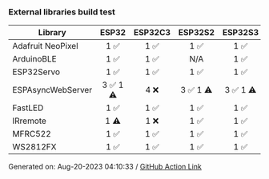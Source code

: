 ### External libraries build test

Library|ESP32|ESP32C3|ESP32S2|ESP32S3
-|:-:|:-:|:-:|:-:
Adafruit NeoPixel|1 :white_check_mark: |1 :white_check_mark: |1 :white_check_mark: |1 :white_check_mark: 
ArduinoBLE|1 :white_check_mark: |1 :white_check_mark: |N/A|1 :white_check_mark: 
ESP32Servo|1 :white_check_mark: |1 :white_check_mark: |1 :white_check_mark: |1 :white_check_mark: 
ESPAsyncWebServer|3 :white_check_mark: 1 :warning: |4 :x: |3 :white_check_mark: 1 :warning: |3 :white_check_mark: 1 :warning: 
FastLED|1 :white_check_mark: |1 :white_check_mark: |1 :white_check_mark: |1 :white_check_mark: 
IRremote|1 :warning: |1 :x: |1 :white_check_mark: |1 :white_check_mark: 
MFRC522|1 :white_check_mark: |1 :white_check_mark: |1 :white_check_mark: |1 :white_check_mark: 
WS2812FX|1 :white_check_mark: |1 :white_check_mark: |1 :white_check_mark: |1 :white_check_mark: 


Generated on: Aug-20-2023 04:10:33
/ [GitHub Action Link](https://github.com/espressif/arduino-esp32/actions/runs/5915256922)
